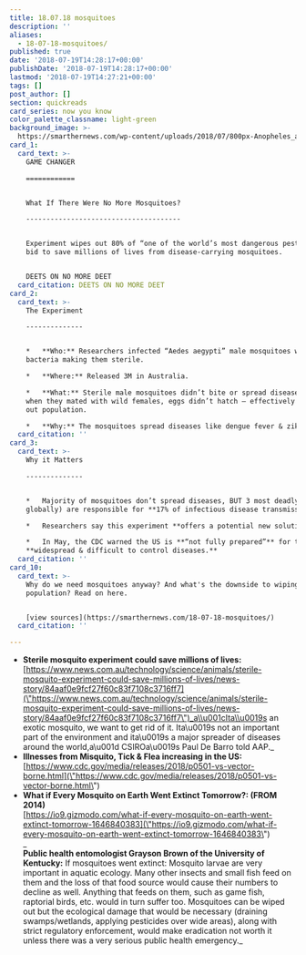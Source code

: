 ```yaml
---
title: 18.07.18 mosquitoes
description: ''
aliases:
  - 18-07-18-mosquitoes/
published: true
date: '2018-07-19T14:28:17+00:00'
publishDate: '2018-07-19T14:28:17+00:00'
lastmod: '2018-07-19T14:27:21+00:00'
tags: []
post_author: []
section: quickreads
card_series: now you know
color_palette_classname: light-green
background_image: >-
  https://smarthernews.com/wp-content/uploads/2018/07/800px-Anopheles_albimanus_mosquito.jpg
card_1:
  card_text: >-
    GAME CHANGER

    ============


    What If There Were No More Mosquitoes?

    --------------------------------------


    Experiment wipes out 80% of “one of the world’s most dangerous pests” in a
    bid to save millions of lives from disease-carrying mosquitoes.


    DEETS ON NO MORE DEET
  card_citation: DEETS ON NO MORE DEET
card_2:
  card_text: >-
    The Experiment

    --------------


    *   **Who:** Researchers infected “Aedes aegypti” male mosquitoes with
    bacteria making them sterile.

    *   **Where:** Released 3M in Australia.

    *   **What:** Sterile male mosquitoes didn’t bite or spread disease, and
    when they mated with wild females, eggs didn’t hatch – effectively wiping
    out population.

    *   **Why:** The mosquitoes spread diseases like dengue fever & zika.
  card_citation: ''
card_3:
  card_text: >-
    Why it Matters

    --------------


    *   Majority of mosquitoes don’t spread diseases, BUT 3 most deadly (found
    globally) are responsible for **17% of infectious disease transmissions**.

    *   Researchers say this experiment **offers a potential new solution**.

    *   In May, the CDC warned the US is **“not fully prepared”** for these
    **widespread & difficult to control diseases.**
  card_citation: ''
card_10:
  card_text: >-
    Why do we need mosquitoes anyway? And what's the downside to wiping out a
    population? Read on here.


    [view sources](https://smarthernews.com/18-07-18-mosquitoes/)
  card_citation: ''

---
```

*   **Sterile mosquito experiment could save millions of lives:**  
    [https://www.news.com.au/technology/science/animals/sterile-mosquito-experiment-could-save-millions-of-lives/news-story/84aaf0e9fcf27f60c83f7108c3716ff7](\"https://www.news.com.au/technology/science/animals/sterile-mosquito-experiment-could-save-millions-of-lives/news-story/84aaf0e9fcf27f60c83f7108c3716ff7\")_a\\u001cIta\\u0019s an exotic mosquito, we want to get rid of it. Ita\\u0019s not an important part of the environment and ita\\u0019s a major spreader of diseases around the world,a\\u001d CSIROa\\u0019s Paul De Barro told AAP._
*   **Illnesses from Misquito, Tick & Flea increasing in the US:**  
    [https://www.cdc.gov/media/releases/2018/p0501-vs-vector-borne.html](\"https://www.cdc.gov/media/releases/2018/p0501-vs-vector-borne.html\")
*   **What if Every Mosquito on Earth Went Extinct Tomorrow?: (FROM 2014)**  
    [https://io9.gizmodo.com/what-if-every-mosquito-on-earth-went-extinct-tomorrow-1646840383](\"https://io9.gizmodo.com/what-if-every-mosquito-on-earth-went-extinct-tomorrow-1646840383\")  
    _  
    **Public health entomologist Grayson Brown of the University of Kentucky:** If mosquitoes went extinct: Mosquito larvae are very important in aquatic ecology. Many other insects and small fish feed on them and the loss of that food source would cause their numbers to decline as well. Anything that feeds on them, such as game fish, raptorial birds, etc. would in turn suffer too. Mosquitoes can be wiped out but the ecological damage that would be necessary (draining swamps/wetlands, applying pesticides over wide areas), along with strict regulatory enforcement, would make eradication not worth it unless there was a very serious public health emergency._